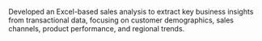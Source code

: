 Developed an Excel-based sales analysis to extract key business insights from transactional data, 
focusing on customer demographics, sales channels, product performance, and regional trends.
